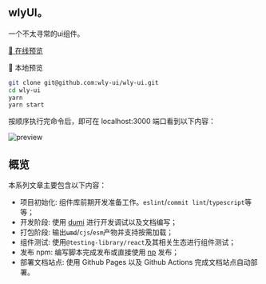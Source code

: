 ## wlyUI。
一个不太寻常的ui组件。

[🚀 在线预览](https://serendipityApe.github.io/wly-ui)

🚆 本地预览

```bash
git clone git@github.com:wly-ui/wly-ui.git
cd wly-ui
yarn
yarn start
```

按顺序执行完命令后，即可在 localhost:3000 端口看到以下内容：

![preview](https://raw.githubusercontent.com/wly-ui/blog/master/images/rc-lib-v1-1.jpg)

## 概览

本系列文章主要包含以下内容：

- 项目初始化: 组件库前期开发准备工作。`eslint`/`commit lint`/`typescript`等等；
- 开发阶段: 使用 [dumi](https://d.umijs.org/zh-CN) 进行开发调试以及文档编写；
- 打包阶段: 输出~~`umd`~~/`cjs`/`esm`产物并支持按需加载；
- 组件测试: 使用`@testing-library/react`及其相关生态进行组件测试；
- 发布 npm: 编写脚本完成发布或直接使用 [np](https://www.npmjs.com/package/np) 发布；
- 部署文档站点: 使用 Github Pages 以及 Github Actions 完成文档站点自动部署。
